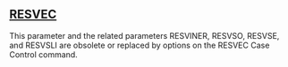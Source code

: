 ## [RESVEC](https://nexus.hexagon.com/documentationcenter/bundle/MSC_Nastran_2022.4/page/Nastran_Combined_Book/qrg/parameters/TOC.RESVEC.xhtml)

This parameter and the related parameters RESVINER, RESVSO, RESVSE, and RESVSLI are obsolete or replaced by options on the RESVEC Case Control command.

